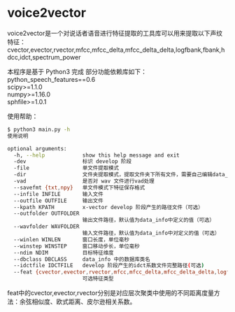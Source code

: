 # voice2vector 
voice2vector是一个对说话者语音进行特征提取的工具库可以用来提取以下声纹特征：
cvector,evector,rvector,mfcc,mfcc_delta,mfcc_delta_delta,logfbank,fbank,hdcc,idct,spectrum_power

本程序是基于 Python3 完成
部分功能依赖库如下：  
python_speech_features==0.6  
scipy>=1.1.0  
numpy>=1.16.0  
sphfile>=1.0.1  


使用帮助：

```bash
$ python3 main.py -h
使用说明

optional arguments:  
  -h, --help            show this help message and exit  
  -dev                  标识 develop 阶段  
  -file                 单文件提取模式  
  -dir                  文件夹提取模式，提取文件夹下所有文件，需要自己编辑data_info文件中的方法类  
  -vad                  是否对 wav 文件进行vad处理  
  --savefmt {txt,npy}   单文件模式下特征保存格式  
  --infile INFILE       输入文件  
  --outfile OUTFILE     输出文件  
  --kpath KPATH         x-vector develop 阶段产生的路径文件（可选）  
  --outfolder OUTFOLDER
                        输出文件路径，默认值为data_info中定义的值（可选）  
  --wavfolder WAVFOLDER
                        输入文件路径，默认值为data_info中对定义的值（可选）  
  --winlen WINLEN       窗口长度，单位毫秒  
  --winstep WINSTEP     窗口移动步长，单位毫秒  
  --ndim NDIM           目标特征维度  
  --dbclass DBCLASS     data_info 中的数据库类名  
  --idctfile IDCTFILE   develop 阶段产生的idct系数文件完整路径(可选)  
  --feat {cvector,evector,rvector,mfcc,mfcc_delta,mfcc_delta_delta,logfbank,fbank,hdcc,idct,spectrum_power}
                        可选特征类型  
```
feat中的cvector,evector,rvector分别是对应层次聚类中使用的不同距离度量方法：余弦相似度、欧式距离、皮尔逊相关系数。
